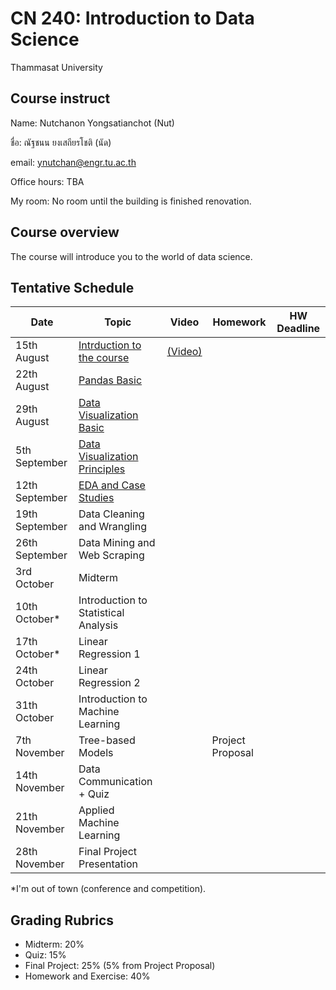 # CN 240: Introduction to Data Science
Thammasat University 

## Course instruct

Name: Nutchanon Yongsatianchot (Nut)

ชื่อ: ณัฐชนน ยงเสถียรโชติ (นัด)

email: ynutchan@engr.tu.ac.th

Office hours: TBA

My room: No room until the building is finished renovation.

## Course overview 
The course will introduce you to the world of data science.

## Tentative Schedule

| Date  |   Topic    | Video | Homework | HW Deadline |
| ----- | ---------  | ------| -------- | ----------- |
| 15th August |  [Intrduction to the course](https://docs.google.com/presentation/d/15hXHChdy4Gy9qmLRnrUj2cyhyaWmN-6nqQQZQ_bYjRQ/edit?usp=sharing) | [(Video)](https://tuipied-my.sharepoint.com/:v:/g/personal/nutchany_tu_ac_th/EQ8H4WCH-ttIqHBOPPXnJEkBH1omxrCilEVJyKaprUdZTw?nav=eyJyZWZlcnJhbEluZm8iOnsicmVmZXJyYWxBcHAiOiJTdHJlYW1XZWJBcHAiLCJyZWZlcnJhbFZpZXciOiJTaGFyZURpYWxvZy1MaW5rIiwicmVmZXJyYWxBcHBQbGF0Zm9ybSI6IldlYiIsInJlZmVycmFsTW9kZSI6InZpZXcifX0%3D&e=m06yGd)              |       |              |  
| 22th August |  [Pandas Basic](https://colab.research.google.com/github/yongsa-nut/TU_CN240_DataScience_671/blob/main/Pandas_Basic.ipynb)       |                     |          |        |
| 29th August |  [Data Visualization Basic](https://colab.research.google.com/github/yongsa-nut/TU_CN240_DataScience_671/blob/main/Visualization_Basic.ipynb)  |      |       |        |      
| 5th September  | [Data Visualization Principles](https://docs.google.com/presentation/d/10wyJWXZ1OCpDqDL045LXrcC5tVAz5OoXC_yxYs2B4Ow/edit?usp=sharing) |    |       |            |
| 12th September | [EDA and Case Studies](https://colab.research.google.com/github/yongsa-nut/TU_CN240_DataScience_671/blob/main/CN240_Lecture_5.ipynb)  |    |      |         |
| 19th September | Data Cleaning and Wrangling       |     |          |           |
| 26th September | Data Mining and Web Scraping      |     |       |    |
| 3rd October  |  Midterm                            |     |          |                        |
| 10th October* | Introduction to Statistical Analysis |      |        |             |
| 17th October* | Linear Regression 1                |     |         |           |
| 24th October | Linear Regression 2                 |     |         |             |
| 31th October | Introduction to Machine Learning    |     |         |            |
| 7th November | Tree-based Models                   |     |  Project Proposal  |          |
| 14th November | Data Communication + Quiz          |     |           |           |
| 21th November | Applied Machine Learning           |     |         |          |
| 28th November | Final Project Presentation         |     |         |            |

*I'm out of town (conference and competition).

## Grading Rubrics
- Midterm: 20%
- Quiz: 15%
- Final Project: 25% (5% from Project Proposal)
- Homework and Exercise: 40%
